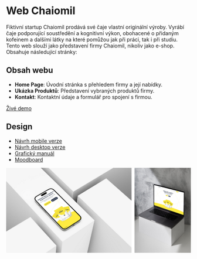 # Web Chaiomil

Fiktivní startup Chaiomil prodává své čaje vlastní originální výroby. Vyrábí čaje podporující soustředění a kognitivní výkon, obohacené o přidaným kofeinem a dalšími látky na které pomůžou jak při práci, tak i při studiu.
Tento web slouží jako představení firmy Chaiomil, nikoliv jako e-shop. Obsahuje následující stránky:

## Obsah webu

- **Home Page**: Úvodní stránka s přehledem firmy a její nabídky.
- **Ukázka Produktů**: Představení vybraných produktů firmy.
- **Kontakt**: Kontaktní údaje a formulář pro spojení s firmou.

[Živé demo](https://fantastic-adventure-prlrq1j.pages.github.io)

## Design

- [Návrh mobile verze](https://www.figma.com/design/B24h2xsJNZRTXzGdHBUddV/Dobrovsk%C3%BDV%C3%ADt?node-id=132-2&p=f)
- [Návrh desktop verze](https://www.figma.com/design/B24h2xsJNZRTXzGdHBUddV/Dobrovsk%C3%BDV%C3%ADt?node-id=149-8&t=ygWshQet25F52mLC-1)
- [Grafický manuál](https://www.figma.com/proto/B24h2xsJNZRTXzGdHBUddV/Dobrovsk%C3%BDV%C3%ADt?node-id=131-20&p=f&t=5VibKQbR9MDPFFcq-0&scaling=scale-down-width&content-scaling=fixed&page-id=131%3A19&hide-ui=1)
- [Moodboard](https://www.figma.com/proto/B24h2xsJNZRTXzGdHBUddV/Dobrovsk%C3%BDV%C3%ADt?node-id=131-3&p=f&t=5VibKQbR9MDPFFcq-0&scaling=min-zoom&content-scaling=fixed&page-id=131%3A2&hide-ui=1)

<img src="readme-images/web.png">
